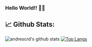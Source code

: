 ### Hello World!! 🎯️🚀️

## 📈 **Github Stats:**

![andrescrd's github stats](https://github-readme-stats.vercel.app/api?username=andrescrd&show_icons=true&include_all_commits=true&count_private=true)
[![Top Langs](https://github-readme-stats.vercel.app/api/top-langs/?username=andrescrd&layout=compact)](https://github.com/andrescrd)
